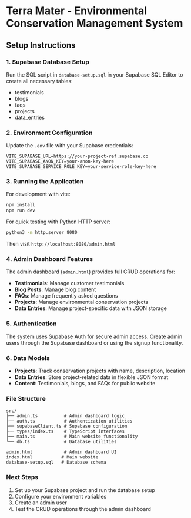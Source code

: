 # Terra Mater - Environmental Conservation Management System

## Setup Instructions

### 1. Supabase Database Setup

Run the SQL script in `database-setup.sql` in your Supabase SQL Editor to create all necessary tables:
- testimonials
- blogs
- faqs
- projects
- data_entries

### 2. Environment Configuration

Update the `.env` file with your Supabase credentials:
```env
VITE_SUPABASE_URL=https://your-project-ref.supabase.co
VITE_SUPABASE_ANON_KEY=your-anon-key-here
VITE_SUPABASE_SERVICE_ROLE_KEY=your-service-role-key-here
```

### 3. Running the Application

For development with vite:
```bash
npm install
npm run dev
```

For quick testing with Python HTTP server:
```bash
python3 -m http.server 8080
```
Then visit `http://localhost:8080/admin.html`

### 4. Admin Dashboard Features

The admin dashboard (`admin.html`) provides full CRUD operations for:
- **Testimonials**: Manage customer testimonials
- **Blog Posts**: Manage blog content
- **FAQs**: Manage frequently asked questions
- **Projects**: Manage environmental conservation projects
- **Data Entries**: Manage project-specific data with JSON storage

### 5. Authentication

The system uses Supabase Auth for secure admin access. Create admin users through the Supabase dashboard or using the signup functionality.

### 6. Data Models

- **Projects**: Track conservation projects with name, description, location
- **Data Entries**: Store project-related data in flexible JSON format
- **Content**: Testimonials, blogs, and FAQs for public website

### File Structure

```
src/
├── admin.ts          # Admin dashboard logic
├── auth.ts           # Authentication utilities  
├── supabaseClient.ts # Supabase configuration
├── types/index.ts    # TypeScript interfaces
├── main.ts           # Main website functionality
└── db.ts             # Database utilities

admin.html            # Admin dashboard UI
index.html           # Main website
database-setup.sql   # Database schema
```

### Next Steps

1. Set up your Supabase project and run the database setup
2. Configure your environment variables
3. Create an admin user
4. Test the CRUD operations through the admin dashboard